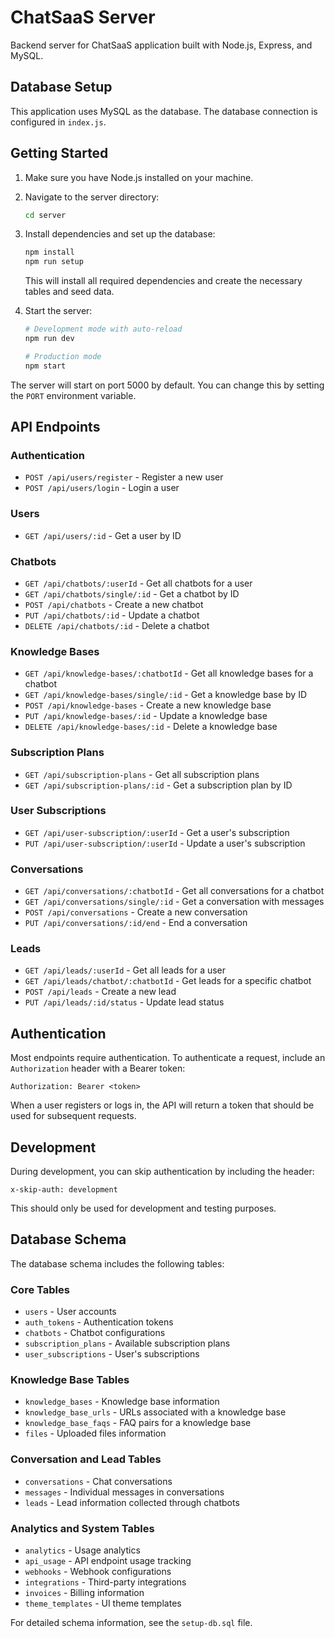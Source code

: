 
# ChatSaaS Server

Backend server for ChatSaaS application built with Node.js, Express, and MySQL.

## Database Setup

This application uses MySQL as the database. The database connection is configured in `index.js`.

## Getting Started

1. Make sure you have Node.js installed on your machine.
2. Navigate to the server directory:
   ```bash
   cd server
   ```
3. Install dependencies and set up the database:
   ```bash
   npm install
   npm run setup
   ```
   This will install all required dependencies and create the necessary tables and seed data.

4. Start the server:
   ```bash
   # Development mode with auto-reload
   npm run dev

   # Production mode
   npm start
   ```

The server will start on port 5000 by default. You can change this by setting the `PORT` environment variable.

## API Endpoints

### Authentication

- `POST /api/users/register` - Register a new user
- `POST /api/users/login` - Login a user

### Users

- `GET /api/users/:id` - Get a user by ID

### Chatbots

- `GET /api/chatbots/:userId` - Get all chatbots for a user
- `GET /api/chatbots/single/:id` - Get a chatbot by ID
- `POST /api/chatbots` - Create a new chatbot
- `PUT /api/chatbots/:id` - Update a chatbot
- `DELETE /api/chatbots/:id` - Delete a chatbot

### Knowledge Bases

- `GET /api/knowledge-bases/:chatbotId` - Get all knowledge bases for a chatbot
- `GET /api/knowledge-bases/single/:id` - Get a knowledge base by ID
- `POST /api/knowledge-bases` - Create a new knowledge base
- `PUT /api/knowledge-bases/:id` - Update a knowledge base
- `DELETE /api/knowledge-bases/:id` - Delete a knowledge base

### Subscription Plans

- `GET /api/subscription-plans` - Get all subscription plans
- `GET /api/subscription-plans/:id` - Get a subscription plan by ID

### User Subscriptions

- `GET /api/user-subscription/:userId` - Get a user's subscription
- `PUT /api/user-subscription/:userId` - Update a user's subscription

### Conversations

- `GET /api/conversations/:chatbotId` - Get all conversations for a chatbot
- `GET /api/conversations/single/:id` - Get a conversation with messages
- `POST /api/conversations` - Create a new conversation
- `PUT /api/conversations/:id/end` - End a conversation

### Leads

- `GET /api/leads/:userId` - Get all leads for a user
- `GET /api/leads/chatbot/:chatbotId` - Get leads for a specific chatbot
- `POST /api/leads` - Create a new lead
- `PUT /api/leads/:id/status` - Update lead status

## Authentication

Most endpoints require authentication. To authenticate a request, include an `Authorization` header with a Bearer token:

```
Authorization: Bearer <token>
```

When a user registers or logs in, the API will return a token that should be used for subsequent requests.

## Development

During development, you can skip authentication by including the header:

```
x-skip-auth: development
```

This should only be used for development and testing purposes.

## Database Schema

The database schema includes the following tables:

### Core Tables
- `users` - User accounts
- `auth_tokens` - Authentication tokens
- `chatbots` - Chatbot configurations
- `subscription_plans` - Available subscription plans
- `user_subscriptions` - User's subscriptions

### Knowledge Base Tables
- `knowledge_bases` - Knowledge base information
- `knowledge_base_urls` - URLs associated with a knowledge base
- `knowledge_base_faqs` - FAQ pairs for a knowledge base
- `files` - Uploaded files information

### Conversation and Lead Tables
- `conversations` - Chat conversations
- `messages` - Individual messages in conversations
- `leads` - Lead information collected through chatbots

### Analytics and System Tables
- `analytics` - Usage analytics
- `api_usage` - API endpoint usage tracking
- `webhooks` - Webhook configurations
- `integrations` - Third-party integrations
- `invoices` - Billing information
- `theme_templates` - UI theme templates

For detailed schema information, see the `setup-db.sql` file.
